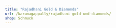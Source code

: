 ```yaml
---
title: "Rajadhani Gold & Diamonds"
url: /karunagappally/rajadhani-gold-und-diamonds/
shop: Schmuck
---
```

